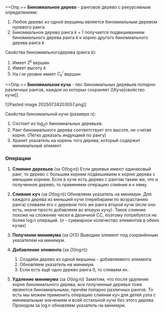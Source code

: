 ==Опр.== **Биномиальное дерево** - ранговое дерево с рекурсивным определением:
1) Любое дерево из одной вершины является биномиальным деревом нулевого ранга
2) Биномиальное дерево ранга $k+1$ получается подвешиванием биномиального дерева ранга $k$ к корню другого биномиального дерева ранга $k$

Свойства биномимльногодерева (ранга $k$):
1) Имеет $2^k$ вершин
2) Имеет высоту $k$
3) На $i$-м уровне имеет $C_k^i$ вершин

==Опр.== **Биномиальная куча** - лес биномиальных деревьев попарно различных рангов, каждое из которых сохраняет [[Куча|свойство кучи]].

![[Pasted image 20250724203057.png]]

Свойства биномиальной кучи (размера $n$):
1) Состоит из $\log_2n$ биномиальных деревьев.
2) Ранг биномиального дерева соответствует его высоте, не считая корня. (Легко доказать индукцией по рангу)
3) Хранит указатель на корень того дерева, который содержит минимальный элемент.

### Операции

1) **Слияние деревьев** (за $O(\log n)$)
	Если деревья имеют одинаковый ранг, то дерево с большим корнем подвешиваем к корню дерева с меньшим корнем. Если в куче есть дерево с рангом таким же, что и полученное дерево, то применяем операцию слияния и к нему.

2) **Слияние куч** (за $O(\log n)$)
	Обновляем указатель на минимум. Для каждого дерева из меньшей кучи (перебираем по возрастанию ранга) сливаем его с деревом того же ранга второй кучи (если оно есть, иначе просто добавляем во вторую кучу). Такое слияние похоже на сложение чисел в двоичной СС, поэтому потребуется не более $\log n$ операций. ($n$ - суммарное количество элементов в обеих кучах)

3) **Получение минимума** (за $O(1)$)
	Выводим элемент под сохранённым указателем на минимум.

4) **Добавление элемента** (за $O(\log n)$)
	1) Создаём дерево из одной вершины - добавляемого элемента.
	2) Обновляем указатель на минимум.
	3) Если есть ещё одно дерево ранга 0, то сливаем их.

5) **Удаление минимума** (за $O(\log n)$)
	Заметим, что после удаления корня биномиального дерева, все полученные деревья тоже являются биномиальными, причём попарно различных рангов. То есть мы можем применить операцию слияния куч для детей узла с минимальным значением и всей остальной кучи без этого дерева. Проходом за $\log n$ обновляем указатель на минимум.

